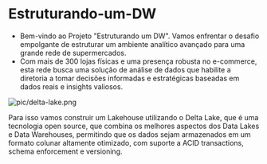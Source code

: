 # Estruturando-um-DW

* Bem-vindo ao Projeto "Estruturando um DW". Vamos enfrentar o desafio empolgante de estruturar um ambiente analítico avançado para uma grande rede de supermercados. 
* Com mais de 300 lojas físicas e uma presença robusta no e-commerce, esta rede busca uma solução de análise de dados que habilite a diretoria a tomar decisões informadas e estratégicas baseadas em dados reais e insights valiosos.

![pic/delta-lake.png](pic/lakehouse.png)

Para isso vamos construir um Lakehouse utilizando o Delta Lake, que é uma tecnologia open source, que combina os melhores aspectos dos Data Lakes e Data Warehouses, permitindo que os dados sejam armazenados em um formato colunar altamente otimizado, com suporte a ACID transactions, schema enforcement e versioning.
